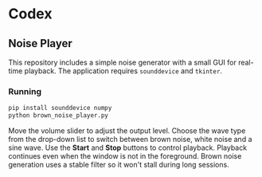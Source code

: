 # Codex

## Noise Player

This repository includes a simple noise generator with a small GUI for
real-time playback. The application requires `sounddevice` and `tkinter`.

### Running

```bash
pip install sounddevice numpy
python brown_noise_player.py
```

Move the volume slider to adjust the output level. Choose the wave type from
the drop-down list to switch between brown noise, white noise and a sine wave.
Use the **Start** and **Stop** buttons to control playback. Playback continues
even when the window is not in the foreground. Brown noise generation uses a
stable filter so it won't stall during long sessions.
